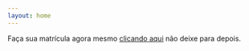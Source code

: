 ```yaml
---
layout: home
---
```

Faça sua matrícula agora mesmo [clicando aqui](https://catequese-em-portugues-em-cracovia.eventbrite.com.br) não deixe para depois.